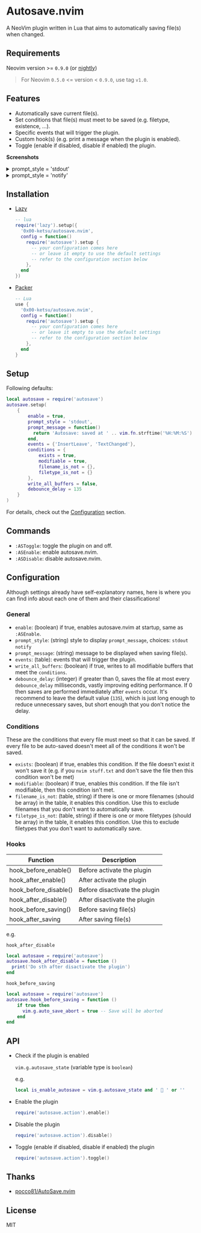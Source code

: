 # Autosave.nvim

A NeoVim plugin written in Lua that aims to automatically saving file(s) when changed.

## Requirements

Neovim version >= `0.9.0` (or [nightly](https://github.com/neovim/neovim/releases/tag/nightly))

>
> For Neovim `0.5.0` <= version < `0.9.0`, use tag `v1.0`.

## Features

- Automatically save current file(s).
- Set conditions that file(s) must meet to be saved (e.g. filetype, existence, ...).
- Specific events that will trigger the plugin.
- Custom hook(s) (e.g. print a message when the plugin is enabled).
- Toggle (enable if disabled, disable if enabled) the plugin.

**Screenshots**

<details>
<summary>prompt_style = 'stdout'</summary>
<img src="https://user-images.githubusercontent.com/16932133/214277152-21328c1c-438b-4f2b-87cd-ec13277e28b4.png"/>
</details>

<details>
<summary>prompt_style = 'notify'</summary>
<img src="https://user-images.githubusercontent.com/16932133/214277262-5d0237e0-71f1-4c00-bbab-227a55a24228.png"/>
</details>

## Installation

- [Lazy](https://github.com/folke/lazy.nvim)

  ```lua
  -- lua
  require('lazy').setup({
    '0x00-ketsu/autosave.nvim',
    config = function()
      require('autosave').setup {
        -- your configuration comes here
        -- or leave it empty to use the default settings
        -- refer to the configuration section below
      },
    end
  })
  ```

- [Packer](https://github.com/wbthomason/packer.nvim)

  ```lua
  -- Lua
  use {
    '0x00-ketsu/autosave.nvim',
    config = function()
      require('autosave').setup {
        -- your configuration comes here
        -- or leave it empty to use the default settings
        -- refer to the configuration section below
      },
    end
  }
  ```

## Setup

Following defaults:

```lua
local autosave = require('autosave')
autosave.setup(
    {
        enable = true,
        prompt_style = 'stdout',
        prompt_message = function()
          return 'Autosave: saved at ' .. vim.fn.strftime('%H:%M:%S')
        end,
        events = {'InsertLeave', 'TextChanged'},
        conditions = {
            exists = true,
            modifiable = true,
            filename_is_not = {},
            filetype_is_not = {}
        },
        write_all_buffers = false,
        debounce_delay = 135
    }
)
```

For details, check out the [Configuration](#Configuration) section.

## Commands

- `:ASToggle`: toggle the plugin on and off.
- `:ASEnable`: enable autosave.nvim.
- `:ASDisable`: disable autosave.nvim.

## Configuration

Although settings already have self-explanatory names, here is where you can find info about each one of them and their classifications!

### General

- `enable`: (boolean) if true, enables autosave.nvim at startup, same as `:ASEnable`.
- `prompt_style`: (string) style to display `prompt_message`, choices: `stdout` `notify`
- `prompt_message`: (string) message to be displayed when saving file(s).
- `events`: (table): events that will trigger the plugin.
- `write_all_buffers`: (boolean) if true, writes to all modifiable buffers that meet the `conditions`.
- `debounce_delay`: (integer) if greater than 0, saves the file at most every `debounce_delay` milliseconds, vastly improving editing performance.
If 0 then saves are performed immediately after `events` occur.
It's recommend to leave the default value (`135`), which is just long enough to reduce unnecessary saves, but short enough that you don't notice the delay.

### Conditions

These are the conditions that every file must meet so that it can be saved. If every file to be auto-saved doesn't meet all of the conditions it won't be saved.

- `exists`: (boolean) if true, enables this condition. If the file doesn't exist it won't save it (e.g. if you `nvim stuff.txt` and don't save the file then this condition won't be met)
- `modifiable`: (boolean) if true, enables this condition. If the file isn't modifiable, then this condition isn't met.
- `filename_is_not`: (table, string) if there is one or more filenames (should be array) in the table, it enables this condition. Use this to exclude filenames that you don't want to automatically save.
- `filetype_is_not`: (table, string) if there is one or more filetypes (should be array) in the table, it enables this condition. Use this to exclude filetypes that you don't want to automatically save.

### Hooks

| Function             | Description  |
|----------------------|----------------------------------|
| hook_before_enable()     | Before activate the plugin |
| hook_after_enable()      | After activate the plugin |
| hook_before_disable()    | Before disactivate the plugin |
| hook_after_disable()     | After disactivate the plugin |
| hook_before_saving() | Before saving file(s) |
| hook_after_saving    | After saving file(s) |

e.g.

`hook_after_disable`

```lua
local autosave = require('autosave')
autosave.hook_after_disable = function ()
  print('Do sth after disactivate the plugin')
end
```

`hook_before_saving`

```lua
local autosave = require('autosave')
autosave.hook_before_saving = function ()
    if true then
      vim.g.auto_save_abort = true -- Save will be aborted
    end
end
```

## API

- Check if the plugin is enabled

  `vim.g.autosave_state` (variable type is `boolean`)

  e.g.

  ```lua
  local is_enable_autosave = vim.g.autosave_state and ' 💾 ' or ''
  ```

- Enable the plugin

  ```lua
  require('autosave.action').enable()
  ```

- Disable the plugin

  ```lua
  require('autosave.action').disable()
  ```

- Toggle (enable if disabled, disable if enabled) the plugin

  ```lua
  require('autosave.action').toggle()
  ```

## Thanks

- [pocco81/AutoSave.nvim](https://github.com/Pocco81/AutoSave.nvim)

## License

MIT
